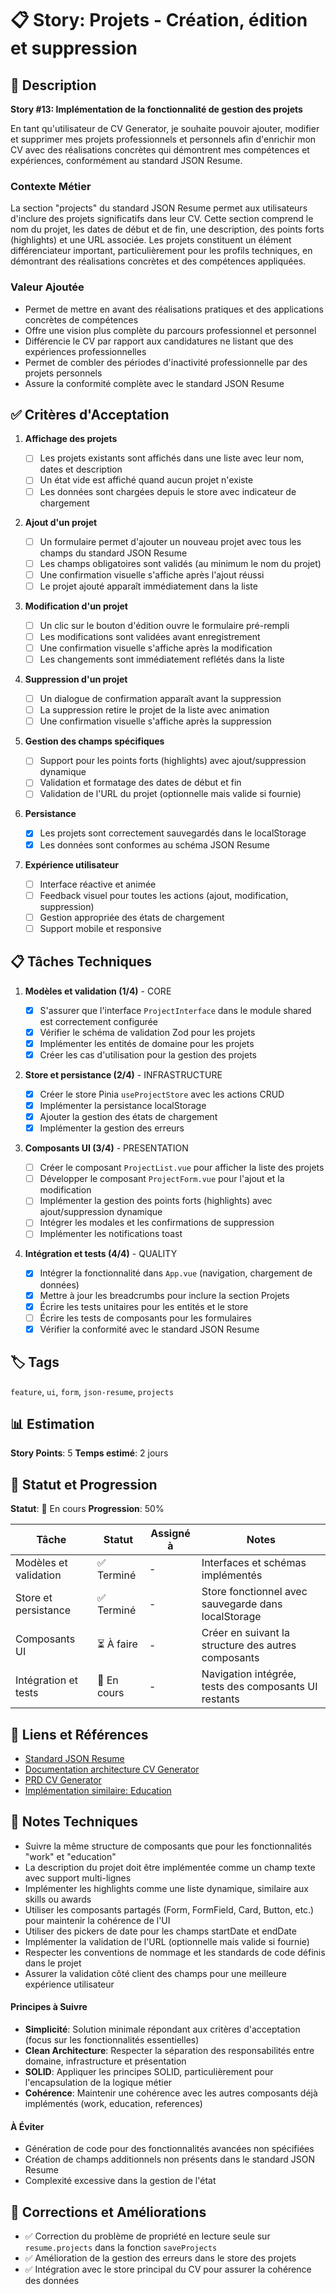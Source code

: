 # 📋 Story: Projets - Création, édition et suppression

## 📝 Description

**Story #13: Implémentation de la fonctionnalité de gestion des projets**

En tant qu'utilisateur de CV Generator, je souhaite pouvoir ajouter, modifier et supprimer mes projets professionnels et personnels afin d'enrichir mon CV avec des réalisations concrètes qui démontrent mes compétences et expériences, conformément au standard JSON Resume.

### Contexte Métier

La section "projects" du standard JSON Resume permet aux utilisateurs d'inclure des projets significatifs dans leur CV. Cette section comprend le nom du projet, les dates de début et de fin, une description, des points forts (highlights) et une URL associée. Les projets constituent un élément différenciateur important, particulièrement pour les profils techniques, en démontrant des réalisations concrètes et des compétences appliquées.

### Valeur Ajoutée

- Permet de mettre en avant des réalisations pratiques et des applications concrètes de compétences
- Offre une vision plus complète du parcours professionnel et personnel
- Différencie le CV par rapport aux candidatures ne listant que des expériences professionnelles
- Permet de combler des périodes d'inactivité professionnelle par des projets personnels
- Assure la conformité complète avec le standard JSON Resume

## ✅ Critères d'Acceptation

1. **Affichage des projets**

   - [ ] Les projets existants sont affichés dans une liste avec leur nom, dates et description
   - [ ] Un état vide est affiché quand aucun projet n'existe
   - [ ] Les données sont chargées depuis le store avec indicateur de chargement

2. **Ajout d'un projet**

   - [ ] Un formulaire permet d'ajouter un nouveau projet avec tous les champs du standard JSON Resume
   - [ ] Les champs obligatoires sont validés (au minimum le nom du projet)
   - [ ] Une confirmation visuelle s'affiche après l'ajout réussi
   - [ ] Le projet ajouté apparaît immédiatement dans la liste

3. **Modification d'un projet**

   - [ ] Un clic sur le bouton d'édition ouvre le formulaire pré-rempli
   - [ ] Les modifications sont validées avant enregistrement
   - [ ] Une confirmation visuelle s'affiche après la modification
   - [ ] Les changements sont immédiatement reflétés dans la liste

4. **Suppression d'un projet**

   - [ ] Un dialogue de confirmation apparaît avant la suppression
   - [ ] La suppression retire le projet de la liste avec animation
   - [ ] Une confirmation visuelle s'affiche après la suppression

5. **Gestion des champs spécifiques**

   - [ ] Support pour les points forts (highlights) avec ajout/suppression dynamique
   - [ ] Validation et formatage des dates de début et fin
   - [ ] Validation de l'URL du projet (optionnelle mais valide si fournie)

6. **Persistance**

   - [x] Les projets sont correctement sauvegardés dans le localStorage
   - [x] Les données sont conformes au schéma JSON Resume

7. **Expérience utilisateur**
   - [ ] Interface réactive et animée
   - [ ] Feedback visuel pour toutes les actions (ajout, modification, suppression)
   - [ ] Gestion appropriée des états de chargement
   - [ ] Support mobile et responsive

## 📋 Tâches Techniques

1. **Modèles et validation (1/4)** - CORE

   - [x] S'assurer que l'interface `ProjectInterface` dans le module shared est correctement configurée
   - [x] Vérifier le schéma de validation Zod pour les projets
   - [x] Implémenter les entités de domaine pour les projets
   - [x] Créer les cas d'utilisation pour la gestion des projets

2. **Store et persistance (2/4)** - INFRASTRUCTURE

   - [x] Créer le store Pinia `useProjectStore` avec les actions CRUD
   - [x] Implémenter la persistance localStorage
   - [x] Ajouter la gestion des états de chargement
   - [x] Implémenter la gestion des erreurs

3. **Composants UI (3/4)** - PRESENTATION

   - [ ] Créer le composant `ProjectList.vue` pour afficher la liste des projets
   - [ ] Développer le composant `ProjectForm.vue` pour l'ajout et la modification
   - [ ] Implémenter la gestion des points forts (highlights) avec ajout/suppression dynamique
   - [ ] Intégrer les modales et les confirmations de suppression
   - [ ] Implémenter les notifications toast

4. **Intégration et tests (4/4)** - QUALITY
   - [x] Intégrer la fonctionnalité dans `App.vue` (navigation, chargement de données)
   - [x] Mettre à jour les breadcrumbs pour inclure la section Projets
   - [x] Écrire les tests unitaires pour les entités et le store
   - [ ] Écrire les tests de composants pour les formulaires
   - [x] Vérifier la conformité avec le standard JSON Resume

## 🏷️ Tags

`feature`, `ui`, `form`, `json-resume`, `projects`

## 📊 Estimation

**Story Points**: 5
**Temps estimé**: 2 jours

## 🔄 Statut et Progression

**Statut**: 🔄 En cours
**Progression**: 50%

| Tâche                 | Statut      | Assigné à | Notes                                                 |
| --------------------- | ----------- | --------- | ----------------------------------------------------- |
| Modèles et validation | ✅ Terminé  | -         | Interfaces et schémas implémentés                     |
| Store et persistance  | ✅ Terminé  | -         | Store fonctionnel avec sauvegarde dans localStorage   |
| Composants UI         | ⏳ À faire  | -         | Créer en suivant la structure des autres composants   |
| Intégration et tests  | 🔄 En cours | -         | Navigation intégrée, tests des composants UI restants |

## 🔗 Liens et Références

- [Standard JSON Resume](https://jsonresume.org/schema/)
- [Documentation architecture CV Generator](./arch.md)
- [PRD CV Generator](./prd.md)
- [Implémentation similaire: Education](./Implementation_Fonctionnalite_Education_detail.md)

## 📌 Notes Techniques

- Suivre la même structure de composants que pour les fonctionnalités "work" et "education"
- La description du projet doit être implémentée comme un champ texte avec support multi-lignes
- Implémenter les highlights comme une liste dynamique, similaire aux skills ou awards
- Utiliser les composants partagés (Form, FormField, Card, Button, etc.) pour maintenir la cohérence de l'UI
- Utiliser des pickers de date pour les champs startDate et endDate
- Implémenter la validation de l'URL (optionnelle mais valide si fournie)
- Respecter les conventions de nommage et les standards de code définis dans le projet
- Assurer la validation côté client des champs pour une meilleure expérience utilisateur

#### Principes à Suivre

- **Simplicité**: Solution minimale répondant aux critères d'acceptation (focus sur les fonctionnalités essentielles)
- **Clean Architecture**: Respecter la séparation des responsabilités entre domaine, infrastructure et présentation
- **SOLID**: Appliquer les principes SOLID, particulièrement pour l'encapsulation de la logique métier
- **Cohérence**: Maintenir une cohérence avec les autres composants déjà implémentés (work, education, references)

#### À Éviter

- Génération de code pour des fonctionnalités avancées non spécifiées
- Création de champs additionnels non présents dans le standard JSON Resume
- Complexité excessive dans la gestion de l'état

## 🧪 Corrections et Améliorations

- ✅ Correction du problème de propriété en lecture seule sur `resume.projects` dans la fonction `saveProjects`
- ✅ Amélioration de la gestion des erreurs dans le store des projets
- ✅ Intégration avec le store principal du CV pour assurer la cohérence des données
